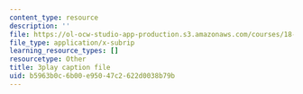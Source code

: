 ```yaml
---
content_type: resource
description: ''
file: https://ol-ocw-studio-app-production.s3.amazonaws.com/courses/18-02-multivariable-calculus-fall-2007/b5963b0c6b00e95047c2622d0038b79b_0D4BbCa4gHo.srt
file_type: application/x-subrip
learning_resource_types: []
resourcetype: Other
title: 3play caption file
uid: b5963b0c-6b00-e950-47c2-622d0038b79b
---
```

